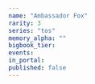 ```yaml
---
name: "Ambassador Fox"
rarity: 3
series: "tos"
memory_alpha: ""
bigbook_tier:
events:
in_portal:
published: false
---
```

